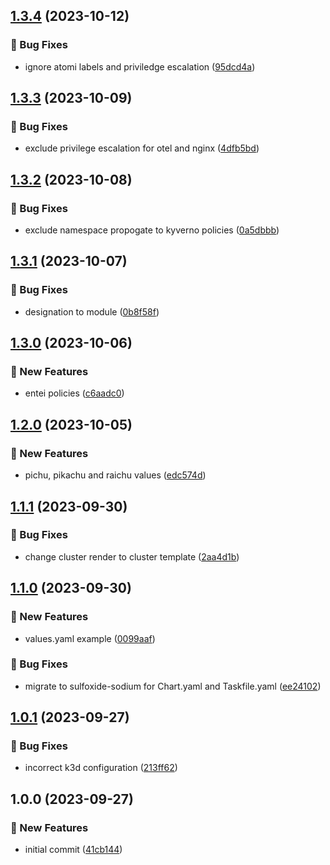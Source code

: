 ## [1.3.4](https://github.com/AtomiCloud/sulfoxide.sodium/compare/v1.3.3...v1.3.4) (2023-10-12)


### 🐛 Bug Fixes

* ignore atomi labels and priviledge escalation ([95dcd4a](https://github.com/AtomiCloud/sulfoxide.sodium/commit/95dcd4a3b1f984e31c61c65e5d88dc59773beaec))

## [1.3.3](https://github.com/AtomiCloud/sulfoxide.sodium/compare/v1.3.2...v1.3.3) (2023-10-09)


### 🐛 Bug Fixes

* exclude privilege escalation for otel and nginx ([4dfb5bd](https://github.com/AtomiCloud/sulfoxide.sodium/commit/4dfb5bdd0780898de93fba079502284aaf287047))

## [1.3.2](https://github.com/AtomiCloud/sulfoxide.sodium/compare/v1.3.1...v1.3.2) (2023-10-08)


### 🐛 Bug Fixes

* exclude namespace propogate to kyverno policies ([0a5dbbb](https://github.com/AtomiCloud/sulfoxide.sodium/commit/0a5dbbb50c26adc2be76e7b6adb697577bfe2d60))

## [1.3.1](https://github.com/AtomiCloud/sulfoxide.sodium/compare/v1.3.0...v1.3.1) (2023-10-07)


### 🐛 Bug Fixes

* designation to module ([0b8f58f](https://github.com/AtomiCloud/sulfoxide.sodium/commit/0b8f58f02d11f1fea5750a3f3481598d685acda4))

## [1.3.0](https://github.com/AtomiCloud/sulfoxide.sodium/compare/v1.2.0...v1.3.0) (2023-10-06)


### 🚀 New Features

* entei policies ([c6aadc0](https://github.com/AtomiCloud/sulfoxide.sodium/commit/c6aadc0616385af272ce122572b2892a9791d89a))

## [1.2.0](https://github.com/AtomiCloud/sulfoxide.sodium/compare/v1.1.1...v1.2.0) (2023-10-05)


### 🚀 New Features

* pichu, pikachu and raichu values ([edc574d](https://github.com/AtomiCloud/sulfoxide.sodium/commit/edc574ddaa34bcb8bf60800efdb86fe199654bd0))

## [1.1.1](https://github.com/AtomiCloud/sulfoxide.sodium/compare/v1.1.0...v1.1.1) (2023-09-30)


### 🐛 Bug Fixes

* change cluster render to cluster template ([2aa4d1b](https://github.com/AtomiCloud/sulfoxide.sodium/commit/2aa4d1bfd6526d49f0156607f340dbf71988f831))

## [1.1.0](https://github.com/AtomiCloud/sulfoxide.sodium/compare/v1.0.1...v1.1.0) (2023-09-30)


### 🚀 New Features

* values.yaml example ([0099aaf](https://github.com/AtomiCloud/sulfoxide.sodium/commit/0099aaf65541810d9d27978606b383bdb49baffb))


### 🐛 Bug Fixes

* migrate to sulfoxide-sodium for Chart.yaml and Taskfile.yaml ([ee24102](https://github.com/AtomiCloud/sulfoxide.sodium/commit/ee24102f5c3be596d6f1cf8b8bd976f4f90a6e20))

## [1.0.1](https://github.com/AtomiCloud/sulfoxide.sodium/compare/v1.0.0...v1.0.1) (2023-09-27)


### 🐛 Bug Fixes

* incorrect k3d configuration ([213ff62](https://github.com/AtomiCloud/sulfoxide.sodium/commit/213ff6235eaa9d1a882a978155dcf745e83bef22))

## 1.0.0 (2023-09-27)


### 🚀 New Features

* initial commit ([41cb144](https://github.com/AtomiCloud/sulfoxide.sodium/commit/41cb14429a417da0f4eaf1208508742f92a3224b))
